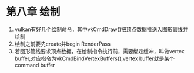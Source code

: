 # 第八章 绘制

1. vulkan有好几个绘制命令，其中vkCmdDraw()把顶点数据推送入图形管线并绘制
2. 绘制之前要先create并begin RenderPass
3. 若图形管线要求顶点数据，在绘制指令执行前，需要绑定缓冲，叫做vertex buffer,对应指令为vkCmdBindVertexBuffers(),vertex buffer就是某个command buffer
